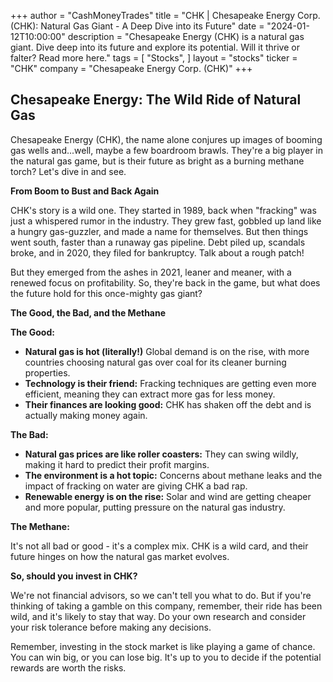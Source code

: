 +++
author = "CashMoneyTrades"
title = "CHK |  Chesapeake Energy Corp. (CHK): Natural Gas Giant - A Deep Dive into its Future"
date = "2024-01-12T10:00:00"
description = "Chesapeake Energy (CHK) is a natural gas giant. Dive deep into its future and explore its potential. Will it thrive or falter? Read more here."
tags = [
"Stocks",
]
layout = "stocks"
ticker = "CHK"
company = "Chesapeake Energy Corp. (CHK)"
+++
        


## Chesapeake Energy: The Wild Ride of Natural Gas

Chesapeake Energy (CHK), the name alone conjures up images of booming gas wells and...well, maybe a few boardroom brawls.  They're a big player in the natural gas game, but is their future as bright as a burning methane torch? Let's dive in and see.

**From Boom to Bust and Back Again**

CHK's story is a wild one.  They started in 1989, back when "fracking" was just a whispered rumor in the industry. They grew fast, gobbled up land like a hungry gas-guzzler, and made a name for themselves.  But then things went south, faster than a runaway gas pipeline.  Debt piled up, scandals broke, and in 2020, they filed for bankruptcy.  Talk about a rough patch!

But they emerged from the ashes in 2021, leaner and meaner, with a renewed focus on profitability.  So, they're back in the game, but what does the future hold for this once-mighty gas giant?

**The Good, the Bad, and the Methane**

**The Good:** 

* **Natural gas is hot (literally!)** Global demand is on the rise, with more countries choosing natural gas over coal for its cleaner burning properties.
* **Technology is their friend:** Fracking techniques are getting even more efficient, meaning they can extract more gas for less money.
* **Their finances are looking good:**  CHK has shaken off the debt and is actually making money again.

**The Bad:**

* **Natural gas prices are like roller coasters:** They can swing wildly, making it hard to predict their profit margins.
* **The environment is a hot topic:** Concerns about methane leaks and the impact of fracking on water are giving CHK a bad rap.
* **Renewable energy is on the rise:** Solar and wind are getting cheaper and more popular, putting pressure on the natural gas industry. 

**The Methane:** 

It's not all bad or good - it's a complex mix.  CHK is a wild card, and their future hinges on how the natural gas market evolves.  

**So, should you invest in CHK?**

We're not financial advisors, so we can't tell you what to do.  But if you're thinking of taking a gamble on this company, remember, their ride has been wild, and it's likely to stay that way.  Do your own research and consider your risk tolerance before making any decisions. 

Remember, investing in the stock market is like playing a game of chance.  You can win big, or you can lose big.  It's up to you to decide if the potential rewards are worth the risks. 

        